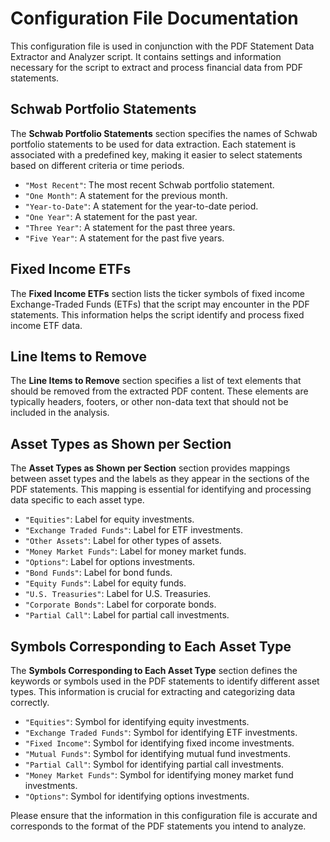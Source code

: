# Configuration File Documentation

This configuration file is used in conjunction with the PDF Statement Data Extractor and Analyzer script. It contains settings and information necessary for the script to extract and process financial data from PDF statements.

## Schwab Portfolio Statements

The **Schwab Portfolio Statements** section specifies the names of Schwab portfolio statements to be used for data extraction. Each statement is associated with a predefined key, making it easier to select statements based on different criteria or time periods.

- `"Most Recent"`: The most recent Schwab portfolio statement.
- `"One Month"`: A statement for the previous month.
- `"Year-to-Date"`: A statement for the year-to-date period.
- `"One Year"`: A statement for the past year.
- `"Three Year"`: A statement for the past three years.
- `"Five Year"`: A statement for the past five years.

## Fixed Income ETFs

The **Fixed Income ETFs** section lists the ticker symbols of fixed income Exchange-Traded Funds (ETFs) that the script may encounter in the PDF statements. This information helps the script identify and process fixed income ETF data.

## Line Items to Remove

The **Line Items to Remove** section specifies a list of text elements that should be removed from the extracted PDF content. These elements are typically headers, footers, or other non-data text that should not be included in the analysis.

## Asset Types as Shown per Section

The **Asset Types as Shown per Section** section provides mappings between asset types and the labels as they appear in the sections of the PDF statements. This mapping is essential for identifying and processing data specific to each asset type.

- `"Equities"`: Label for equity investments.
- `"Exchange Traded Funds"`: Label for ETF investments.
- `"Other Assets"`: Label for other types of assets.
- `"Money Market Funds"`: Label for money market funds.
- `"Options"`: Label for options investments.
- `"Bond Funds"`: Label for bond funds.
- `"Equity Funds"`: Label for equity funds.
- `"U.S. Treasuries"`: Label for U.S. Treasuries.
- `"Corporate Bonds"`: Label for corporate bonds.
- `"Partial Call"`: Label for partial call investments.

## Symbols Corresponding to Each Asset Type

The **Symbols Corresponding to Each Asset Type** section defines the keywords or symbols used in the PDF statements to identify different asset types. This information is crucial for extracting and categorizing data correctly.

- `"Equities"`: Symbol for identifying equity investments.
- `"Exchange Traded Funds"`: Symbol for identifying ETF investments.
- `"Fixed Income"`: Symbol for identifying fixed income investments.
- `"Mutual Funds"`: Symbol for identifying mutual fund investments.
- `"Partial Call"`: Symbol for identifying partial call investments.
- `"Money Market Funds"`: Symbol for identifying money market fund investments.
- `"Options"`: Symbol for identifying options investments.

Please ensure that the information in this configuration file is accurate and corresponds to the format of the PDF statements you intend to analyze.
